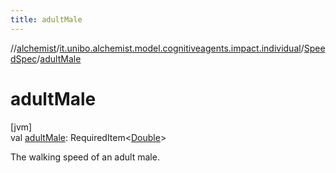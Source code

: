 ```yaml
---
title: adultMale
---
```

//[alchemist](../../../index.html)/[it.unibo.alchemist.model.cognitiveagents.impact.individual](../index.html)/[SpeedSpec](index.html)/[adultMale](adult-male.html)



# adultMale



[jvm]\
val [adultMale](adult-male.html): RequiredItem<[Double](https://kotlinlang.org/api/latest/jvm/stdlib/kotlin/-double/index.html)>



The walking speed of an adult male.




